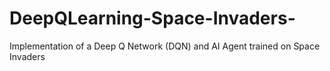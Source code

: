# DeepQLearning-Space-Invaders-
Implementation of a Deep Q Network (DQN) and AI Agent trained on Space Invaders
